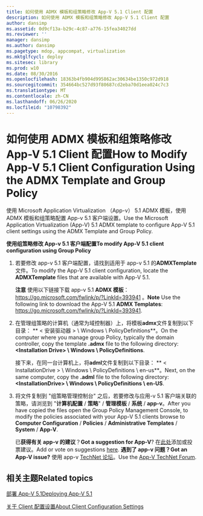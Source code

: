 ```yaml
---
title: 如何使用 ADMX 模板和组策略修改 App-V 5.1 Client 配置
description: 如何使用 ADMX 模板和组策略修改 App-V 5.1 Client 配置
author: dansimp
ms.assetid: 0d9cf13a-b29c-4c87-a776-15fea34027dd
ms.reviewer: ''
manager: dansimp
ms.author: dansimp
ms.pagetype: mdop, appcompat, virtualization
ms.mktglfcycl: deploy
ms.sitesec: library
ms.prod: w10
ms.date: 08/30/2016
ms.openlocfilehash: 18363b4fb904d995862ac30634be1350c972d918
ms.sourcegitcommit: 354664bc527d93f80687cd2eba70d1eea024c7c3
ms.translationtype: MT
ms.contentlocale: zh-CN
ms.lasthandoff: 06/26/2020
ms.locfileid: "10798392"
---
```

# <span data-ttu-id="ddfe3-103">如何使用 ADMX 模板和组策略修改 App-V 5.1 Client 配置</span><span class="sxs-lookup"><span data-stu-id="ddfe3-103">How to Modify App-V 5.1 Client Configuration Using the ADMX Template and Group Policy</span></span>


<span data-ttu-id="ddfe3-104">使用 Microsoft Application Virtualization （App-v） 5.1 ADMX 模板，使用 ADMX 模板和组策略配置 App-v 5.1 客户端设置。</span><span class="sxs-lookup"><span data-stu-id="ddfe3-104">Use the Microsoft Application Virtualization (App-V) 5.1 ADMX template to configure App-V 5.1 client settings using the ADMX Template and Group Policy.</span></span>

**<span data-ttu-id="ddfe3-105">使用组策略修改 App-v 5.1 客户端配置</span><span class="sxs-lookup"><span data-stu-id="ddfe3-105">To modify App-V 5.1 client configuration using Group Policy</span></span>**

1.  <span data-ttu-id="ddfe3-106">若要修改 app-v 5.1 客户端配置，请找到适用于 app-v 5.1 的**ADMXTemplate**文件。</span><span class="sxs-lookup"><span data-stu-id="ddfe3-106">To modify the App-V 5.1 client configuration, locate the **ADMXTemplate** files that are available with App-V 5.1.</span></span>

    <span data-ttu-id="ddfe3-107">**注意** 使用以下链接下载 app-v 5.1 **ADMX 模板**： <https://go.microsoft.com/fwlink/p/?LinkId=393941> 。</span><span class="sxs-lookup"><span data-stu-id="ddfe3-107">**Note** Use the following link to download the App-V 5.1 **ADMX Templates**: <https://go.microsoft.com/fwlink/p/?LinkId=393941>.</span></span>

     

2.  <span data-ttu-id="ddfe3-108">在管理组策略的计算机（通常为域控制器）上，将模板**admx**文件复制到以下目录： \*\* &lt; 安装驱动器 &gt; \\ Windows \\ PolicyDefinitions\*\*。</span><span class="sxs-lookup"><span data-stu-id="ddfe3-108">On the computer where you manage group Policy, typically the domain controller, copy the template **.admx** file to the following directory: **&lt;Installation Drive&gt; \\ Windows \\ PolicyDefinitions**.</span></span>

    <span data-ttu-id="ddfe3-109">接下来，在同一台计算机上，将**adml**文件复制到以下目录： \*\* &lt; InstallationDrive &gt; \\ Windows \\ PolicyDefinitions \ en-us\*\*。</span><span class="sxs-lookup"><span data-stu-id="ddfe3-109">Next, on the same computer, copy the **.adml** file to the following directory: **&lt;InstallationDrive&gt; \\ Windows \\ PolicyDefinitions \\ en-US**.</span></span>

3.  <span data-ttu-id="ddfe3-110">将文件复制到 "组策略管理控制台" 之后，若要修改与应用-v 5.1 客户端关联的策略，请浏览到 "**计算机配置**  /  **策略**"  /  **管理模板**  /  **系统**  /  **app-v**。</span><span class="sxs-lookup"><span data-stu-id="ddfe3-110">After you have copied the files open the Group Policy Management Console, to modify the policies associated with your App-V 5.1 clients browse to **Computer Configuration** / **Policies** / **Administrative Templates** / **System** / **App-V**.</span></span>

    <span data-ttu-id="ddfe3-111">已**获得有关 app-v 的建议**？</span><span class="sxs-lookup"><span data-stu-id="ddfe3-111">**Got a suggestion for App-V**?</span></span> <span data-ttu-id="ddfe3-112">在[此处](http://appv.uservoice.com/forums/280448-microsoft-application-virtualization)添加或投票建议。</span><span class="sxs-lookup"><span data-stu-id="ddfe3-112">Add or vote on suggestions [here](http://appv.uservoice.com/forums/280448-microsoft-application-virtualization).</span></span> **<span data-ttu-id="ddfe3-113">遇到了 app-v 问题？</span><span class="sxs-lookup"><span data-stu-id="ddfe3-113">Got an App-V issue?</span></span>** <span data-ttu-id="ddfe3-114">使用 app-v [TechNet 论坛](https://social.technet.microsoft.com/Forums/home?forum=mdopappv)。</span><span class="sxs-lookup"><span data-stu-id="ddfe3-114">Use the [App-V TechNet Forum](https://social.technet.microsoft.com/Forums/home?forum=mdopappv).</span></span>

## <span data-ttu-id="ddfe3-115">相关主题</span><span class="sxs-lookup"><span data-stu-id="ddfe3-115">Related topics</span></span>


[<span data-ttu-id="ddfe3-116">部署 App-V 5.1</span><span class="sxs-lookup"><span data-stu-id="ddfe3-116">Deploying App-V 5.1</span></span>](deploying-app-v-51.md)

[<span data-ttu-id="ddfe3-117">关于 Client 配置设置</span><span class="sxs-lookup"><span data-stu-id="ddfe3-117">About Client Configuration Settings</span></span>](about-client-configuration-settings51.md)

 

 





